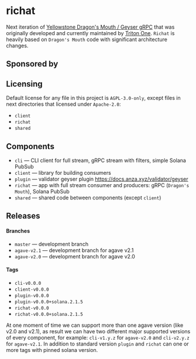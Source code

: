 # richat

Next iteration of [Yellowstone Dragon's Mouth / Geyser gRPC](https://github.com/rpcpool/yellowstone-grpc) that was originally developed and currently maintained by [Triton One](https://triton.one/). `Richat` is heavily based on `Dragon's Mouth` code with significant architecture changes.

## Sponsored by

## Licensing

Default license for any file in this project is `AGPL-3.0-only`, except files in next directories that licensed under `Apache-2.0`:

- `client`
- `richat`
- `shared`

## Components

- `cli` — CLI client for full stream, gRPC stream with filters, simple Solana PubSub
- `client` — library for building consumers
- `plugin` — validator geyser plugin https://docs.anza.xyz/validator/geyser
- `richat` — app with full stream consumer and producers: gRPC (`Dragon's Mouth`), Solana PubSub
- `shared` — shared code between components (except `client`)

## Releases

#### Branches

- `master` — development branch
- `agave-v2.1` — development branch for agave v2.1
- `agave-v2.0` — development branch for agave v2.0

#### Tags

- `cli-v0.0.0`
- `client-v0.0.0`
- `plugin-v0.0.0`
- `plugin-v0.0.0+solana.2.1.5`
- `richat-v0.0.0`
- `richat-v0.0.0+solana.2.1.5`

At one moment of time we can support more than one agave version (like v2.0 and v2.1), as result we can have two different major supported versions of every component, for example: `cli-v1.y.z` for `agave-v2.0` and `cli-v2.y.z` for `agave-v2.1`. In addition to standard version `plugin` and `richat` can one or more tags with pinned solana version.

